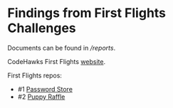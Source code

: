 # Findings from First Flights Challenges 
Documents can be found in _/reports_.

CodeHawks First Flights [website](https://www.codehawks.com/first-flights).

First Flights repos: 
- #1 [Password Store](https://github.com/Cyfrin/2023-10-PasswordStore) 
- #2 [Puppy Raffle](https://github.com/Cyfrin/2023-10-Puppy-Raffle)

